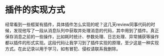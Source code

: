 # 插件的实现方式
经常看到一些框架有插件，具体插件怎么实现的呢？这几天review同事代码的时候，发现他写了一段从消息队列中获取并处理消息的代码，其中用到了插件。真正保存消息之前的一些操作，比如耗时统计、参数处理、日志处理、异常捕获等操作都以插件的形式实现。这段代码让我学习到了插件实现的原理，至少这是一种实现方式。在此记录以用于学习，如有冒犯、侵权请联系我删除。